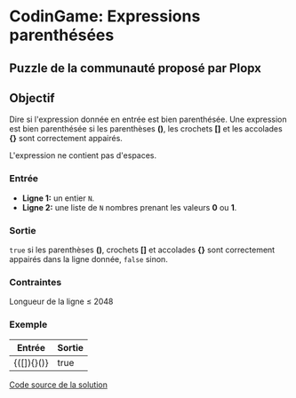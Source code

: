 # CodinGame: Expressions parenthésées

## Puzzle de la communauté proposé par Plopx

## Objectif

Dire si l'expression donnée en entrée est bien parenthésée. Une expression est bien parenthésée si les parenthèses **()**, les crochets **[]** et les accolades **{}** sont correctement appairés.

L'expression ne contient pas d'espaces.

### Entrée
- **Ligne 1:** un entier `N`.
- **Ligne 2:** une liste de `N` nombres prenant les valeurs **0** ou **1**.

### Sortie
`true` si les parenthèses **()**, crochets **[]** et accolades **{}** sont correctement appairés dans la ligne donnée, `false` sinon.

### Contraintes
Longueur de la ligne ≤ 2048

### Exemple

Entrée | Sortie
------------ | -------------
{([]){}()} | true

[Code source de la solution](https://github.com/Kous92/CodinGame-Swift-FR-/blob/main/Puzzles%20classiques/Facile/Expressions%20parenth%C3%A9s%C3%A9es/expressionsParenth%C3%A9s%C3%A9es.swift)